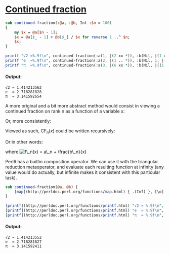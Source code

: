 [1]: http://rosettacode.org/wiki/Continued_fraction

# [Continued fraction][1]

```perl
sub continued-fraction(:@a, :@b, Int :$n = 100)
{
    my $x = @a[$n - 1];
    $x = @a[$_ - 1] + @b[$_] / $x for reverse 1 ..^ $n;
    $x;
}
 
printf "√2 ≈%.9f\n", continued-fraction(:a(1, |(2 xx *)), :b(Nil, |(1 xx *)));
printf "e  ≈%.9f\n", continued-fraction(:a(2, |(1 .. *)), :b(Nil, 1, |(1 .. *)));
printf "π  ≈%.9f\n", continued-fraction(:a(3, |(6 xx *)), :b(Nil, |((1, 3, 5 ... *) X** 2)));
```

#### Output:
```
√2 ≈ 1.414213562
e  ≈ 2.718281828
π  ≈ 3.141592654
```


A more original and a bit more abstract method would consist in viewing a continued fraction on rank n as a function of a variable x:



Or, more consistently:



Viewed as such, <span class="texhtml" dir="ltr">CF<sub>_n_</sub>(_x_)</span> could be written recursively:



Or in other words:



where <img class="tex" alt="f\_n(x) = a\_n + \frac{b\_n}{x}" src="/mw/images/math/4/7/1/47199469d68ddcdfeb4096f415571576.png"/>



Perl6 has a builtin composition operator. We can use it with the triangular reduction metaoperator, and evaluate each resulting function at infinity (any value would do actually, but infinite makes it consistent with this particular task).

```perl
sub continued-fraction(@a, @b) {
    [map](http://perldoc.perl.org/functions/map.html) { .(Inf) }, [\o] [map](http://perldoc.perl.org/functions/map.html) { @a[$_] + @b[$_] / * }, ^Inf
}
 
[printf](http://perldoc.perl.org/functions/printf.html) "√2 ≈ %.9f\n", continued-fraction((1, |(2 xx *)), (1 xx *))[10];
[printf](http://perldoc.perl.org/functions/printf.html) "e  ≈ %.9f\n", continued-fraction((2, |(1 .. *)), (1, |(1 .. *)))[10];
[printf](http://perldoc.perl.org/functions/printf.html) "π  ≈ %.9f\n", continued-fraction((3, |(6 xx *)), ((1, 3, 5 ... *) X** 2))[100];
```

#### Output:
```
√2 ≈ 1.414213552
e  ≈ 2.718281827
π  ≈ 3.141592411
```